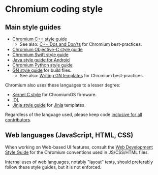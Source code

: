 # Chromium coding style

## Main style guides

  * [Chromium C++ style guide](c++/c++.md)
    * See also: [C++ Dos and Don'ts](c++/c++-dos-and-donts.md) for Chromium best-practices.
  * [Chromium Objective-C style guide](objective-c/objective-c.md)
  * [Chromium Swift style guide](swift/swift.md)
  * [Java style guide for Android](java/java.md)
  * [Chromium Python style guide](python/python.md)
  * [GN style guide](https://gn.googlesource.com/gn/+/master/docs/style_guide.md) for build files.
    * See also: [Writing GN templates](../build/docs/writing_gn_templates.md) for Chromium best-practices.

Chromium also uses these languages to a lesser degree:

  * [Kernel C style](https://www.kernel.org/doc/html/latest/process/coding-style.html) for ChromiumOS firmware.
  * [IDL](https://sites.google.com/a/chromium.org/dev/blink/webidl#TOC-Style)
  * [Jinja style guide](https://sites.google.com/a/chromium.org/dev/developers/jinja#TOC-Style) for [Jinja](https://sites.google.com/a/chromium.org/dev/developers/jinja) templates.

Regardless of the language used, please keep code [inclusive for all contributors](inclusive_code.md).

## Web languages (JavaScript, HTML, CSS)

When working on Web-based UI features, consult the [Web Development Style Guide](web/web.md) for the Chromium conventions used in JS/CSS/HTML files.

Internal uses of web languages, notably "layout" tests, should preferably follow these style guides, but it is not enforced.
